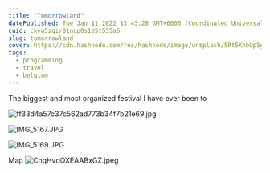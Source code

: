 ```yaml
---
title: "Tomorrowland"
datePublished: Tue Jan 11 2022 13:43:28 GMT+0000 (Coordinated Universal Time)
cuid: ckya5zqir01ngp0s1e5t555a6
slug: tomorrowland
cover: https://cdn.hashnode.com/res/hashnode/image/unsplash/5Rt5KhbUp5g/upload/v1641908492330/SBb_uIALK.jpeg
tags:
  - programming
  - travel
  - belgium
---
```


The biggest and most organized festival I have ever been to

![ff33d4a57c37c562ad773b34f7b21e69.jpg](https://cdn.hashnode.com/res/hashnode/image/upload/v1641910671184/ztYH_RX43G.jpeg)

![IMG_5167.JPG](https://cdn.hashnode.com/res/hashnode/image/upload/v1641908499996/R4kmbUeAb.jpeg)

![IMG_5169.JPG](https://cdn.hashnode.com/res/hashnode/image/upload/v1641908583549/wi-lc8Roy.jpeg)

Map
![CnqHvoOXEAABxGZ.jpeg](https://cdn.hashnode.com/res/hashnode/image/upload/v1641908590183/huviGQK_L.jpeg)
